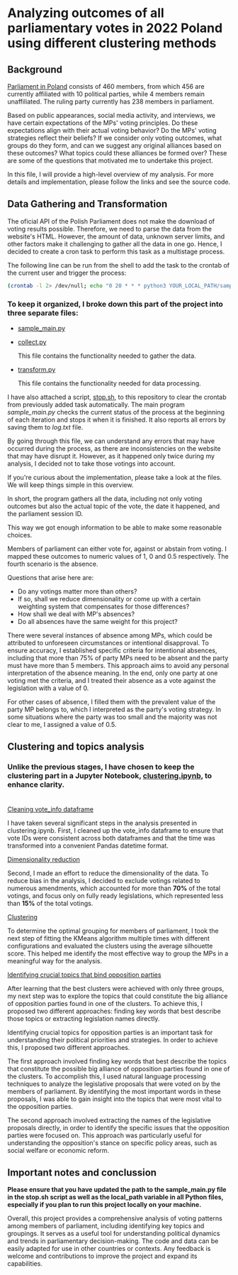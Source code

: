# Analyzing outcomes of all parliamentary votes in 2022 Poland using different clustering methods

## Background

[Parliament in Poland](https://www.sejm.gov.pl/) consists of 460 members, from which 456 are currently affiliated with 10 political parties, while 4 members remain unaffiliated. The ruling party currently has 238 members in parliament.

Based on public appearances, social media activity, and interviews, we have certain expectations of the MPs' voting principles. Do these expectations align with their actual voting behavior? Do the MPs' voting strategies reflect their beliefs? If we consider only voting outcomes, what groups do they form, and can we suggest any original alliances based on these outcomes? What topics could these alliances be formed over? These are some of the questions that motivated me to undertake this project.

In this file, I will provide a high-level overview of my analysis. For more details and implementation, please follow the links and see the source code.

## Data Gathering and Transformation

The oficial API of the Polish Parliament does not make the download of voting results possible. Therefore, we need to parse the data from the website's HTML. However, the amount of data, unknown server limits, and other factors make it challenging to gather all the data in one go. Hence, I decided to create a cron task to perform this task as a multistage process.

The following line can be run from the shell to add the task to the crontab of the current user and trigger the process:

```sh
(crontab -l 2> /dev/null; echo "0 20 * * * python3 YOUR_LOCAL_PATH/sample_main.py >> YOUR_LOCAL_PATH/log.txt") | crontab -
```

### To keep it organized, I broke down this part of the project into three separate files:

- [sample_main.py][1]
- [collect.py][2]

    This file contains the functionality needed to gather the data.
- [transform.py][3]

    This file contains the functionality needed for data processing.

I have also attached a script, [stop.sh][5], to this repository to clear the crontab from previously added task automatically. The main program *sample_main.py* checks the current status of the process at the beginning of each iteration and stops it when it is finished. It also reports all errors by saving them to *log.txt* file.

By going through this file, we can understand any errors that may have occurred during the process, as there are inconsistencies on the website that may have disrupt it. However, as it happened only twice during my analysis, I decided not to take those votings into account.

If you're curious about the implementation, please take a look at the files. We will keep things simple in this overview.

In short, the program gathers all the data, including not only voting outcomes but also the actual topic of the vote, the date it happened, and the parliament session ID.

This way we got enough information to be able to make some reasonable choices.

Members of parliament can either vote for, against or abstain from voting. I mapped these outcomes to numeric values of 1, 0 and 0.5 respectively. The fourth scenario is the absence.

Questions that arise here are:
- Do any votings matter more than others?
- If so, shall we reduce dimensionality or come up with a certain weighting system that compensates for those differences?
- How shall we deal with MP's absences?
- Do all absences have the same weight for this project?

There were several instances of absence among MPs, which could be attributed to unforeseen circumstances or intentional disapproval. To ensure accuracy, I established specific criteria for intentional absences, including that more than 75% of party MPs need to be absent and the party must have more than 5 members. This approach aims to avoid any personal interpretation of the absence meaning. In the end, only one party at one voting met the criteria, and I treated their absence as a vote against the legislation with a value of 0.

For other cases of absence, I filled them with the prevalent value of the party MP belongs to, which I interpreted as the party's voting strategy. In some situations where the party was too small and the majority was not clear to me, I assigned a value of 0.5.

## Clustering and topics analysis

### Unlike the previous stages, I have chosen to keep the clustering part in a Jupyter Notebook, [clustering.ipynb][4], to enhance clarity.<br><br>

[Cleaning vote_info dataframe][6]

I have taken several significant steps in the analysis presented in clustering.ipynb. First, I cleaned up the vote_info dataframe to ensure that vote IDs were consistent across both dataframes and that the time was transformed into a convenient Pandas datetime format.

[Dimensionality reduction][7]

Second, I made an effort to reduce the dimensionality of the data. To reduce bias in the analysis, I decided to exclude votings related to numerous amendments, which accounted for more than **70%** of the total votings, and focus only on fully ready legislations, which represented less than **15%** of the total votings.

[Clustering][8]

To determine the optimal grouping for members of parliament, I took the next step of fitting the KMeans algorithm multiple times with different configurations and evaluated the clusters using the average silhouette score. This helped me identify the most effective way to group the MPs in a meaningful way for the analysis.

[Identifying crucial topics that bind opposition parties][9]

After learning that the best clusters were achieved with only three groups, my next step was to explore the topics that could constitute the big alliance of opposition parties found in one of the clusters. To achieve this, I proposed two different approaches: finding key words that best describe those topics or extracting legislation names directly.

Identifying crucial topics for opposition parties is an important task for understanding their political priorities and strategies. In order to achieve this, I proposed two different approaches.

The first approach involved finding key words that best describe the topics that constitute the possible big alliance of opposition parties found in one of the clusters. To accomplish this, I used natural language processing techniques to analyze the legislative proposals that were voted on by the members of parliament. By identifying the most important words in these proposals, I was able to gain insight into the topics that were most vital to the opposition parties.

The second approach involved extracting the names of the legislative proposals directly, in order to identify the specific issues that the opposition parties were focused on. This approach was particularly useful for understanding the opposition's stance on specific policy areas, such as social welfare or economic reform.

## Important notes and conclussion

**Please ensure that you have updated the path to the sample_main.py file in the stop.sh script as well as the local_path variable in all Python files, especially if you plan to run this project locally on your machine.**

Overall, this project provides a comprehensive analysis of voting patterns among members of parliament, including identifying key topics and groupings. It serves as a useful tool for understanding political dynamics and trends in parliamentary decision-making. The code and data can be easily adapted for use in other countries or contexts. Any feedback is welcome and contributions to improve the project and expand its capabilities.

[1]: https://github.com/milosh-dr/MPs/blob/main/sample_main.py
[2]: https://github.com/milosh-dr/MPs/blob/main/collect.py
[3]: https://github.com/milosh-dr/MPs/blob/main/transform.py
[4]: https://github.com/milosh-dr/MPs/blob/main/clustering.ipynb
[5]: https://github.com/milosh-dr/MPs/blob/main/stop.sh
[6]: https://github.com/milosh-dr/MPs/blob/main/clustering.ipynb#C7
[7]: https://github.com/milosh-dr/MPs/blob/main/clustering.ipynb#C12
[8]: https://github.com/milosh-dr/MPs/blob/main/clustering.ipynb#C19
[9]: https://github.com/milosh-dr/MPs/blob/main/clustering.ipynb#C29